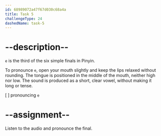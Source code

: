 ```yaml
---
id: 68989072a47f67d030c68a4a
title: Task 5
challengeType: 24
dashedName: task-5
---
```


<!--SPEAKING-->

<!-- (Audio) A: e -->

# --description--

`e` is the third of the six simple finals in Pinyin.

To pronounce `e`, open your mouth slightly and keep the lips relaxed without rounding. The tongue is positioned in the middle of the mouth, neither high nor low. The sound is produced as a short, clear vowel, without making it long or tense.

[ ] pronouncing `e`

# --assignment--

Listen to the audio and pronounce the final.
